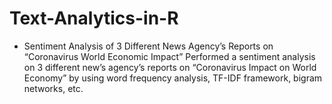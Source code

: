 # Text-Analytics-in-R
- Sentiment Analysis of 3 Different News Agency’s Reports on  “Coronavirus World Economic Impact”
Performed a sentiment analysis on 3 different new’s agency’s reports on “Coronavirus Impact on World Economy” by using word frequency analysis, TF-IDF framework, bigram networks, etc.
